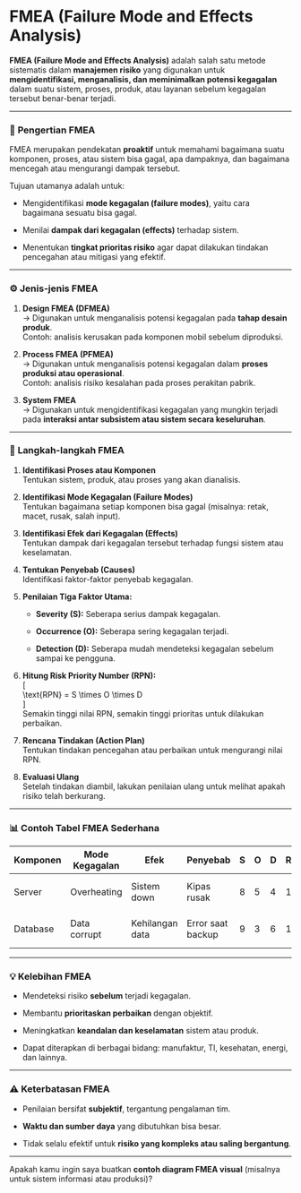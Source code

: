 # FMEA (Failure Mode and Effects Analysis)

**FMEA (Failure Mode and Effects Analysis)** adalah salah satu metode sistematis dalam **manajemen risiko** yang digunakan untuk **mengidentifikasi, menganalisis, dan meminimalkan potensi kegagalan** dalam suatu sistem, proses, produk, atau layanan sebelum kegagalan tersebut benar-benar terjadi.

---

### 🧩 **Pengertian FMEA**

FMEA merupakan pendekatan **proaktif** untuk memahami bagaimana suatu komponen, proses, atau sistem bisa gagal, apa dampaknya, dan bagaimana mencegah atau mengurangi dampak tersebut.

Tujuan utamanya adalah untuk:

- Mengidentifikasi **mode kegagalan (failure modes)**, yaitu cara bagaimana sesuatu bisa gagal.
    
- Menilai **dampak dari kegagalan (effects)** terhadap sistem.
    
- Menentukan **tingkat prioritas risiko** agar dapat dilakukan tindakan pencegahan atau mitigasi yang efektif.
    

---

### ⚙️ **Jenis-jenis FMEA**

1. **Design FMEA (DFMEA)**  
    → Digunakan untuk menganalisis potensi kegagalan pada **tahap desain produk**.  
    Contoh: analisis kerusakan pada komponen mobil sebelum diproduksi.
    
2. **Process FMEA (PFMEA)**  
    → Digunakan untuk menganalisis potensi kegagalan dalam **proses produksi atau operasional**.  
    Contoh: analisis risiko kesalahan pada proses perakitan pabrik.
    
3. **System FMEA**  
    → Digunakan untuk mengidentifikasi kegagalan yang mungkin terjadi pada **interaksi antar subsistem atau sistem secara keseluruhan**.
    

---

### 🧠 **Langkah-langkah FMEA**

1. **Identifikasi Proses atau Komponen**  
    Tentukan sistem, produk, atau proses yang akan dianalisis.
    
2. **Identifikasi Mode Kegagalan (Failure Modes)**  
    Tentukan bagaimana setiap komponen bisa gagal (misalnya: retak, macet, rusak, salah input).
    
3. **Identifikasi Efek dari Kegagalan (Effects)**  
    Tentukan dampak dari kegagalan tersebut terhadap fungsi sistem atau keselamatan.
    
4. **Tentukan Penyebab (Causes)**  
    Identifikasi faktor-faktor penyebab kegagalan.
    
5. **Penilaian Tiga Faktor Utama:**
    
    - **Severity (S):** Seberapa serius dampak kegagalan.
        
    - **Occurrence (O):** Seberapa sering kegagalan terjadi.
        
    - **Detection (D):** Seberapa mudah mendeteksi kegagalan sebelum sampai ke pengguna.
        
6. **Hitung Risk Priority Number (RPN):**  
    [  
    \text{RPN} = S \times O \times D  
    ]  
    Semakin tinggi nilai RPN, semakin tinggi prioritas untuk dilakukan perbaikan.
    
7. **Rencana Tindakan (Action Plan)**  
    Tentukan tindakan pencegahan atau perbaikan untuk mengurangi nilai RPN.
    
8. **Evaluasi Ulang**  
    Setelah tindakan diambil, lakukan penilaian ulang untuk melihat apakah risiko telah berkurang.
    

---

### 📊 **Contoh Tabel FMEA Sederhana**

|Komponen|Mode Kegagalan|Efek|Penyebab|S|O|D|RPN|Tindakan|
|---|---|---|---|---|---|---|---|---|
|Server|Overheating|Sistem down|Kipas rusak|8|5|4|160|Ganti kipas secara berkala|
|Database|Data corrupt|Kehilangan data|Error saat backup|9|3|6|162|Implementasi backup otomatis|

---

### 💡 **Kelebihan FMEA**

- Mendeteksi risiko **sebelum** terjadi kegagalan.
    
- Membantu **prioritaskan perbaikan** dengan objektif.
    
- Meningkatkan **keandalan dan keselamatan** sistem atau produk.
    
- Dapat diterapkan di berbagai bidang: manufaktur, TI, kesehatan, energi, dan lainnya.
    

---

### ⚠️ **Keterbatasan FMEA**

- Penilaian bersifat **subjektif**, tergantung pengalaman tim.
    
- **Waktu dan sumber daya** yang dibutuhkan bisa besar.
    
- Tidak selalu efektif untuk **risiko yang kompleks atau saling bergantung**.
    

---

Apakah kamu ingin saya buatkan **contoh diagram FMEA visual** (misalnya untuk sistem informasi atau produksi)?